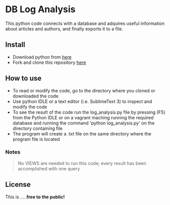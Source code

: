 # DB Log Analysis
This python code connects with a database and adquires useful information about articles and authors, and finally exports it to a file.

## Install
 - Download python from [here](https://www.python.org/)
 - Fork and clone this repository [here](https://github.com/Ronald03/log_analysis)
  
 
## How to use
- To read or modify the code, go to the directory where you cloned or downloaded the code
- Use python IDLE or a text editor (i.e. SublimeText 3) to inspect and modify the code
- To see the result of the code run the log_analysis.py file by pressing (F5) from the Python IDLE or on a vagrant maching running the required database and running the command 'python log_analysis.py' on the directory containing file 
- The program will create a .txt file on the same directory where the program file is located

### Notes
> No VIEWS are needed to run this code; every result has been accomplished with one query 

## License
This is .....**free to the public!**
